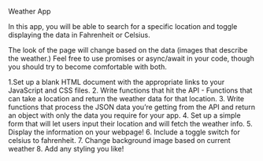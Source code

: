 Weather App

In this app, you will be able to search for a specific location and toggle displaying the data in Fahrenheit or Celsius.

The look of the page will change based on the data (images that describe the weather.) Feel free to use promises or async/await in your code, though you should try to become comfortable with both.

1.Set up a blank HTML document with the appropriate links to your JavaScript and CSS files.
2. Write functions that hit the API - Functions that can take a location and return the weather data for that location. 
3. Write functions that process the JSON data you’re getting from the API and return an object with only the data you require for your app.
4. Set up a simple form that will let users input their location and will fetch the weather info.
5. Display the information on your webpage!
6. Include a toggle switch for celsius to fahrenheit.
7. Change background image based on current weather
8. Add any styling you like!